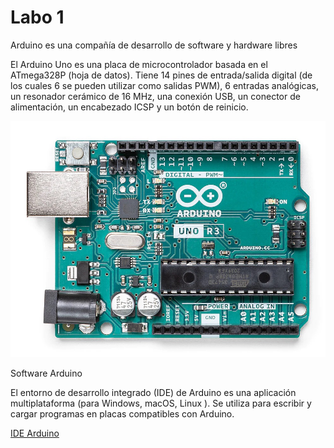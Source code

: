 # Labo 1

Arduino es una compañía de desarrollo de software y hardware libres

El Arduino Uno es una placa de microcontrolador basada en el ATmega328P (hoja de datos). 
Tiene 14 pines de entrada/salida digital (de los cuales 6 se pueden utilizar como salidas PWM), 6 entradas analógicas, un resonador cerámico de 16 MHz, una conexión USB, 
un conector de alimentación, un encabezado ICSP y un botón de reinicio. 


![Arduino UNO](https://github.com/eCanayUnsam/Labo-1/blob/main/Imagenes/ArduinoUno.jpg)

Software Arduino

El entorno de desarrollo integrado (IDE) de Arduino es una aplicación multiplataforma (para Windows, macOS, Linux ). 
Se utiliza para escribir y cargar programas en placas compatibles con Arduino.

[IDE Arduino](https://www.arduino.cc/en/software)

